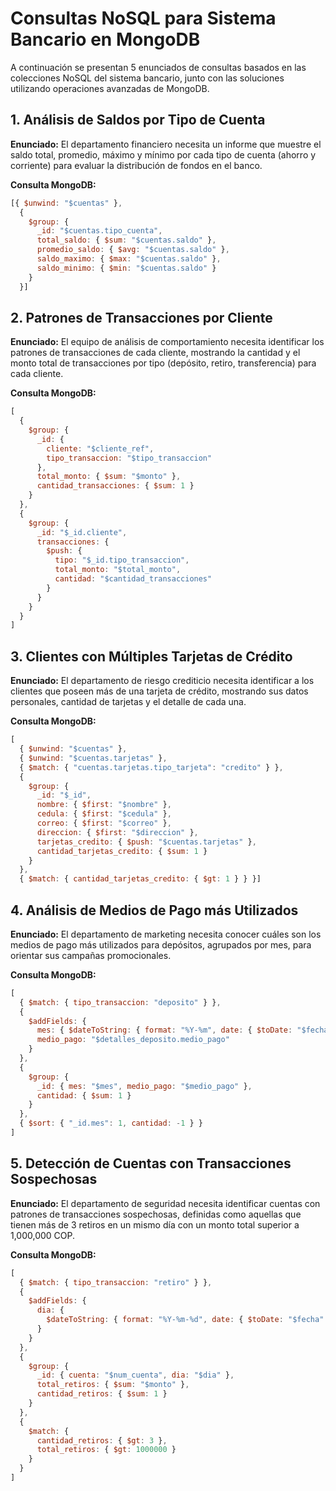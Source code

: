 # Consultas NoSQL para Sistema Bancario en MongoDB

A continuación se presentan 5 enunciados de consultas basados en las colecciones NoSQL del sistema bancario, junto con las soluciones utilizando operaciones avanzadas de MongoDB.

## 1. Análisis de Saldos por Tipo de Cuenta

**Enunciado:** El departamento financiero necesita un informe que muestre el saldo total, promedio, máximo y mínimo por cada tipo de cuenta (ahorro y corriente) para evaluar la distribución de fondos en el banco.

**Consulta MongoDB:**
```javascript
[{ $unwind: "$cuentas" },
  {
    $group: {
      _id: "$cuentas.tipo_cuenta",
      total_saldo: { $sum: "$cuentas.saldo" },
      promedio_saldo: { $avg: "$cuentas.saldo" },
      saldo_maximo: { $max: "$cuentas.saldo" },
      saldo_minimo: { $min: "$cuentas.saldo" }
    }
  }]
```

## 2. Patrones de Transacciones por Cliente

**Enunciado:** El equipo de análisis de comportamiento necesita identificar los patrones de transacciones de cada cliente, mostrando la cantidad y el monto total de transacciones por tipo (depósito, retiro, transferencia) para cada cliente.

**Consulta MongoDB:**
```javascript
[
  {
    $group: {
      _id: {
        cliente: "$cliente_ref",
        tipo_transaccion: "$tipo_transaccion"
      },
      total_monto: { $sum: "$monto" },
      cantidad_transacciones: { $sum: 1 }
    }
  },
  {
    $group: {
      _id: "$_id.cliente",
      transacciones: {
        $push: {
          tipo: "$_id.tipo_transaccion",
          total_monto: "$total_monto",
          cantidad: "$cantidad_transacciones"
        }
      }
    }
  }
]
```

## 3. Clientes con Múltiples Tarjetas de Crédito

**Enunciado:** El departamento de riesgo crediticio necesita identificar a los clientes que poseen más de una tarjeta de crédito, mostrando sus datos personales, cantidad de tarjetas y el detalle de cada una.

**Consulta MongoDB:**
```javascript
[
  { $unwind: "$cuentas" },
  { $unwind: "$cuentas.tarjetas" },
  { $match: { "cuentas.tarjetas.tipo_tarjeta": "credito" } },
  {
    $group: {
      _id: "$_id",
      nombre: { $first: "$nombre" },
      cedula: { $first: "$cedula" },
      correo: { $first: "$correo" },
      direccion: { $first: "$direccion" },
      tarjetas_credito: { $push: "$cuentas.tarjetas" },
      cantidad_tarjetas_credito: { $sum: 1 }
    }
  },
  { $match: { cantidad_tarjetas_credito: { $gt: 1 } } }]
```

## 4. Análisis de Medios de Pago más Utilizados

**Enunciado:** El departamento de marketing necesita conocer cuáles son los medios de pago más utilizados para depósitos, agrupados por mes, para orientar sus campañas promocionales.

**Consulta MongoDB:**
```javascript
[
  { $match: { tipo_transaccion: "deposito" } },
  {
    $addFields: {
      mes: { $dateToString: { format: "%Y-%m", date: { $toDate: "$fecha" } } },
      medio_pago: "$detalles_deposito.medio_pago"
    }
  },
  {
    $group: {
      _id: { mes: "$mes", medio_pago: "$medio_pago" },
      cantidad: { $sum: 1 }
    }
  },
  { $sort: { "_id.mes": 1, cantidad: -1 } }
]
```

## 5. Detección de Cuentas con Transacciones Sospechosas

**Enunciado:** El departamento de seguridad necesita identificar cuentas con patrones de transacciones sospechosas, definidas como aquellas que tienen más de 3 retiros en un mismo día con un monto total superior a 1,000,000 COP.

**Consulta MongoDB:**
```javascript
[
  { $match: { tipo_transaccion: "retiro" } },
  {
    $addFields: {
      dia: {
        $dateToString: { format: "%Y-%m-%d", date: { $toDate: "$fecha" } }
      }
    }
  },
  {
    $group: {
      _id: { cuenta: "$num_cuenta", dia: "$dia" },
      total_retiros: { $sum: "$monto" },
      cantidad_retiros: { $sum: 1 }
    }
  },
  {
    $match: {
      cantidad_retiros: { $gt: 3 },
      total_retiros: { $gt: 1000000 }
    }
  }
]
```
